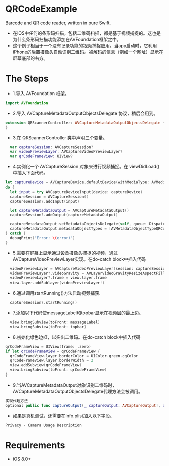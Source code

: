 # QRCodeExample
Barcode and QR code reader, written in pure Swift.

* 在iOS中任何的条形码扫描，包括二维码扫描，都是基于视频捕捉的。这也是为什么条形码扫描功能添加在AVFoundation框架之中。
* 这个例子相当于一个没有记录功能的视频捕捉应用。当app启动时，它利用iPhone的后置摄像头自动识别二维码。被解码的信息（例如一个网址）显示在屏幕底部的右方。

# The Steps

* 1.导入 AVFoundation 框架。
```swift
import AVFoundation
```
* 2.导入 AVCaptureMetadataOutputObjectsDelegate 协议，稍后会用到。
```swift
extension QRScannerController: AVCaptureMetadataOutputObjectsDelegate {
}
```
* 3.在 QRScannerController 类中声明三个变量。
```swift
  var captureSession: AVCaptureSession?
  var videoPreviewLayer: AVCaptureVideoPreviewLayer?
  var qrCodeFrameView: UIView?
```
* 4.实例化一个 AVCaptureSession 对象来进行视频捕捉。在 viewDidLoad() 中插入下面代码。
```swift
let captureDevice = AVCaptureDevice.defaultDevice(withMediaType: AVMediaTypeVideo)
do {
  let input = try AVCaptureDeviceInput(device: captureDevice)
  captureSession = AVCaptureSession()
  captureSession?.addInput(input)

  let captureMetadataOutput = AVCaptureMetadataOutput()
  captureSession?.addOutput(captureMetadataOutput)

  captureMetadataOutput.setMetadataObjectsDelegate(self, queue: DispatchQueue.main)
  captureMetadataOutput.metadataObjectTypes = [AVMetadataObjectTypeQRCode]
} catch {
  debugPrint("Error: \(error)")
}
```
* 5.需要在屏幕上显示通过设备摄像头捕捉的视频，通过AVCaptureVideoPreviewLayer实现。在do-catch block中插入代码
```swift
  videoPreviewLayer = AVCaptureVideoPreviewLayer(session: captureSession)
  videoPreviewLayer?.videoGravity = AVLayerVideoGravityResizeAspectFill
  videoPreviewLayer?.frame = view.layer.frame
  view.layer.addSublayer(videoPreviewLayer!)
```
* 6.通过调用startRunning()方法启动视频捕获.
```swift
  captureSession?.startRunning()
```
* 7.添加以下代码使messageLabel和topbar显示在视频层的最上边。
```swift
  view.bringSubview(toFront: messageLabel)
  view.bringSubview(toFront: topbar)
```
* 8.初始化绿色边框，以突出二维码。在do-catch block中插入代码
```swift
qrCodeFrameView = UIView(frame: .zero)
if let qrCodeFrameView = qrCodeFrameView {
  qrCodeFrameView.layer.borderColor = UIColor.green.cgColor
  qrCodeFrameView.layer.borderWidth = 2
  view.addSubview(qrCodeFrameView)
  view.bringSubview(toFront: qrCodeFrameView)
}
```
* 9.当AVCaptureMetadataOutput对象识别二维码时，AVCaptureMetadataOutputObjectsDelegate代理方法会被调用。
```swift
实现代理方法
optional public func captureOutput(_ captureOutput: AVCaptureOutput!, didOutputMetadataObjects metadataObjects: [Any]!, from connection: AVCaptureConnection!)
```
* 如果是真机测试，还需要在Info.plist加入以下字段。
```swift
Privacy - Camera Usage Description
```

# Requirements

* iOS 8.0+
